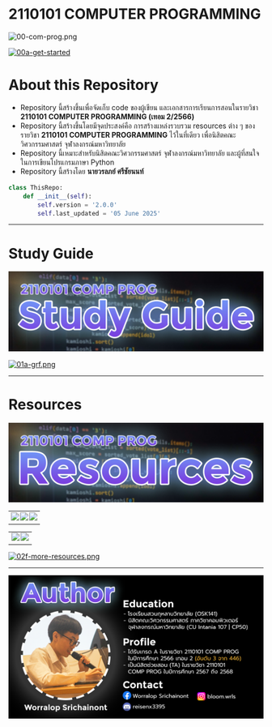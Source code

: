 # 2110101 COMPUTER PROGRAMMING

![00-com-prog.png](/Z99-OTHERS/00-main/00-com-prog.png)

[![00a-get-started](/Z99-OTHERS/00-main/00a-get-started.png)](/PL-Problem-List/README.md)

# About this Repository

-   Repository นี้สร้างขึ้นเพื่อจัดเก็บ code ของผู้เขียน
    และเอกสารการเรียนการสอนในรายวิชา **2110101 COMPUTER PROGRAMMING (เทอม
    2/2566)**
-   Repository นี้สร้างขึ้นโดยมีจุดประสงค์คือ การสร้างแหล่งรวบรวม resources ต่าง
    ๆ ของรายวิชา **2110101 COMPUTER PROGRAMMING** ไว้ในที่เดียว
    เพื่อนิสิตคณะวิศวกรรมศาสตร์ จุฬาลงกรณ์มหาวิทยาลัย
-   Repository นี้เหมาะสำหรับนิสิตคณะวิศวกรรมศาสตร์ จุฬาลงกรณ์มหาวิทยาลัย
    และผู้ที่สนใจในการเขียนโปรแกรมภาษา Python
-   Repository นี้สร้างโดย **นายวรลภย์ ศรีชัยนนท์**

```python
class ThisRepo:
    def __init__(self):
        self.version = '2.0.0'
        self.last_updated = '05 June 2025'
```

---

# Study Guide

![01-study-guide.png](/Z99-OTHERS/00-main/01-study-guide.png)

[![01a-grf.png](/Z99-OTHERS/00-main/01a-grf.png)](https://drive.google.com/file/d/1HcrlGCWUDQjBKjGbQ5w9Nkv4HLSb-6HH/view?usp=drive_link)

---

# Resources

![02-resources.png](/Z99-OTHERS/00-main/02-resources.png)

<table align="center" border="0" cellpadding="0" cellspacing="0" style="border-collapse: collapse; width: 95%;">
  <tr style="display: flex; justify-content: center; align-items: center;">
    <td align="center" style="padding-right: 2%;">
      <a href="https://www.python.org/downloads/">
        <img src="Z99-OTHERS/00-main/02a-python.png" width="100%">
      </a>
    </td>
    <td align="center" style="padding-left: 1%; padding-right: 1%;">
      <a href="https://thonny.org/">
        <img src="Z99-OTHERS/00-main/02b-thonny.png" width="100%">
      </a>
    </td>
    <td align="center" style="padding-left: 2%;">
      <a href="https://code.visualstudio.com/">
        <img src="Z99-OTHERS/00-main/02c-vscode.png" width="100%">
      </a>
    </td>
  </tr>
</table>

<table align="center" border="0" cellpadding="0" cellspacing="0" style="border-collapse: collapse; width: 95%;">
  <tr style="display: flex; justify-content: center; align-items: center;">
    <td align="center" style="padding-right: 2.5%;">
      <a href="/SM-Study-Materials/02-COM-PROG-Slides/00-COM-PROG-All-Slides.pdf">
        <img src="Z99-OTHERS/00-main/02d-slides.png" width="100%">
      </a>
    </td>
    <td align="center" style="padding-left: 2.5%;">
      <a href="https://www.cp.eng.chula.ac.th/~somchai/python101/">
        <img src="Z99-OTHERS/00-main/02e-python-101.png" width="100%">
      </a>
    </td>
  </tr>
</table>

[![02f-more-resources.png](/Z99-OTHERS/00-main/02f-more-resources.png)](/SM-Study-Materials/)

---

![03-author.png](/Z99-OTHERS/00-main/03-author.png)

